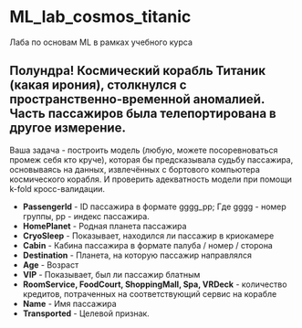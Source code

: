 # ML_lab_cosmos_titanic
Лаба по основам ML в рамках учебного курса

## Полундра! Космический корабль Титаник (какая ирония), столкнулся с пространственно-временной аномалией. Часть пассажиров была телепортирована в другое измерение.

Ваша задача - построить модель (любую, можете посоревноваться промеж себя кто круче), которая бы предсказывала судьбу пассажира, основываясь на данных, извлечённых с бортового компьютера космического корабля. И проверить адекватность модели при помощи k-fold кросс-валидации.


* **PassengerId** - ID пассажира в формате gggg_pp; Где gggg - номер группы, pp - индекс пассажира.
* **HomePlanet** - Родная планета пассажира
* **CryoSleep** - Показывает, находился ли пассажир в криокамере
* **Cabin** - Кабина пассажира в формате палуба / номер / сторона
* **Destination** - Планета, на которую пассажир направлялся
* **Age** - Возраст
* **VIP** - Показывает, был ли пассажир блатным
* **RoomService, FoodCourt, ShoppingMall, Spa, VRDeck** - количество кредитов, потраченных на соответствующий сервис на корабле
* **Name** - Имя пассажира
* **Transported** - Целевой признак.
